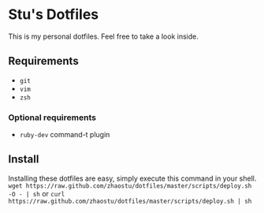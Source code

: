 # Stu's Dotfiles
This is my personal dotfiles. Feel free to take a look inside.

## Requirements
 * `git`
 * `vim`
 * `zsh`

### Optional requirements
 * `ruby-dev` command-t plugin

## Install
Installing these dotfiles are easy, simply execute this command
in your shell.
`wget https://raw.github.com/zhaostu/dotfiles/master/scripts/deploy.sh -O - | sh`
or
`curl https://raw.github.com/zhaostu/dotfiles/master/scripts/deploy.sh | sh`
